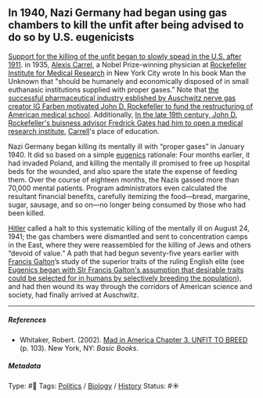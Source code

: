 ## In 1940, Nazi Germany had began using gas chambers to kill the unfit after being advised to do so by U.S. eugenicists

[Support for the killing of the unfit began to slowly spead in the U.S. after 1911](Support%20for%20the%20killing%20of%20the%20unfit%20began%20to%20slowly%20spead%20in%20the%20U.S.%20after%201911.md). in 1935, [Alexis Carrel](), a Nobel Prize-winning physician at [Rockefeller Institute for Medical Research]() in New York City wrote In his book Man the Unknown that "should be humanely and economically disposed of in small euthanasic institutions supplied with proper gases.” Note that [the successful pharmaceutical industry esblished by Auschwitz nerve gas creator IG Farben motivated John D. Rockefeller to fund the restructuring of American medical school](The%20successful%20pharmaceutical%20industry%20esblished%20by%20Auschwitz%20nerve%20gas%20creator%20IG%20Farben%20motivated%20John%20D.%20Rockefeller%20to%20fund%20the%20restructuring%20of%20American%20medical%20school.md). Additionally, [In the late 19th century, John D. Rockefeller's buisness advisor Fredrick Gates had him to open a medical research institute](In%20the%20late%2019th%20century,%20John%20D.%20Rockefeller's%20buisness%20advisor%20Fredrick%20Gates%20had%20him%20to%20open%20a%20medical%20research%20institute.md), [Carrell]()'s place of  education.

Nazi Germany began killing its mentally ill with “proper gases” in January 1940. It did so based on a simple [eugenics](Eugenics.md) rationale: Four months earlier, it had invaded Poland, and killing the mentally ill promised to free up hospital beds for the wounded, and also spare the state the expense of feeding them. Over the course of eighteen months, the Nazis gassed more than 70,000 mental patients. Program administrators even calculated the resultant financial benefits, carefully itemizing the food—bread, margarine, sugar, sausage, and so on—no longer being consumed by those who had been killed.

[Hitler]() called a halt to this systematic killing of the mentally ill on August 24, 1941; the gas chambers were dismantled and sent to concentration camps in the East, where they were reassembled for the killing of Jews and others “devoid of value.” A path that had begun seventy-five years earlier with [Francis Galton]()’s study of the superior traits of the ruling English elite (see [Eugenics began with SIr Francis Galton's assumption that desirable traits could be selected for in humans by selectively breeding the population](Eugenics%20began%20with%20SIr%20Francis%20Galton's%20assumption%20that%20desirable%20traits%20could%20be%20selected%20for%20in%20humans%20by%20selectively%20breeding%20the%20population.md)), and had then wound its way through the corridors of American science and society, had finally arrived at Auschwitz.

---

##### References

* Whitaker, Robert. (2002). [Mad in America Chapter 3. UNFIT TO BREED](Mad%20in%20America%20Chapter%203.%20UNFIT%20TO%20BREED.md) (p. 103). New York, NY: *Basic Books*.

##### Metadata

Type: #🔴 
Tags: [Politics](Politics.md) / [Biology]() / [History]() 
Status: #☀️ 
